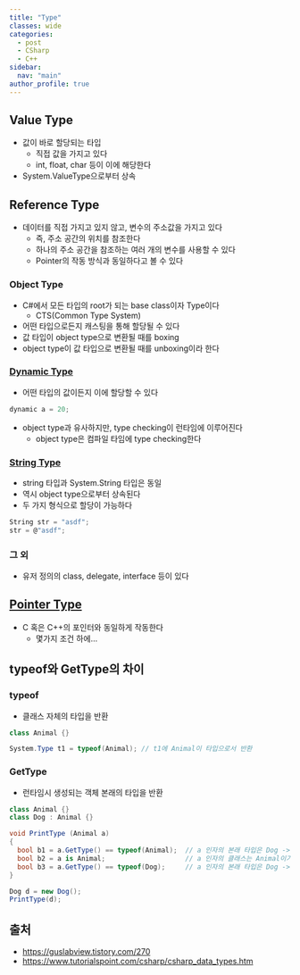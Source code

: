 ```yaml
---
title: "Type"
classes: wide
categories: 
  - post
  - CSharp
  - C++
sidebar:
  nav: "main"
author_profile: true
---
```


## Value Type
* 값이 바로 할당되는 타입
  * 직접 값을 가지고 있다
  * int, float, char 등이 이에 해당한다
* System.ValueType으로부터 상속

## Reference Type
* 데이터를 직접 가지고 있지 않고, 변수의 주소값을 가지고 있다
  * 즉, 주소 공간의 위치를 참조한다
  * 하나의 주소 공간을 참조하는 여러 개의 변수를 사용할 수 있다
  * Pointer의 작동 방식과 동일하다고 볼 수 있다

### Object Type
* C#에서 모든 타입의 root가 되는 base class이자 Type이다
  * CTS(Common Type System)
* 어떤 타입으로든지 캐스팅을 통해 할당될 수 있다
* 값 타입이 object type으로 변환될 때를 boxing
* object type이 값 타입으로 변환될 때를 unboxing이라 한다

### [Dynamic Type](https://jaykop.github.io/post/csharp/dynamic/)
* 어떤 타입의 값이든지 이에 할당할 수 있다

```csharp
dynamic a = 20;
```

* object type과 유사하지만, type checking이 런타임에 이루어진다
  * object type은 컴파일 타임에 type checking한다

### [String Type](https://jaykop.github.io/post/csharp/string/)
* string 타입과 System.String 타입은 동일
* 역시 object type으로부터 상속된다
* 두 가지 형식으로 할당이 가능하다

```csharp
String str = "asdf";
str = @"asdf";
```

### 그 외
* 유저 정의의 class, delegate, interface 등이 있다

## [Pointer Type](https://jaykop.github.io/post/csharp/unsafe/)
* C 혹은 C++의 포인터와 동일하게 작동한다
  * 몇가지 조건 하에...

## typeof와 GetType의 차이
### typeof
* 클래스 자체의 타입을 반환

```csharp
class Animal {}

System.Type t1 = typeof(Animal); // t1에 Animal이 타입으로서 반환
```

### GetType
* 런타임시 생성되는 객체 본래의 타입을 반환

```csharp
class Animal {}
class Dog : Animal {}

void PrintType (Animal a)
{
  bool b1 = a.GetType() == typeof(Animal);  // a 인자의 본래 타입은 Dog -> false
  bool b2 = a is Animal;                    // a 인자의 클래스는 Animal이기도 함
  bool b3 = a.GetType() == typeof(Dog);     // a 인자의 본래 타입은 Dog -> True
}

Dog d = new Dog();
PrintType(d);
```

## 출처
* <https://guslabview.tistory.com/270>
* <https://www.tutorialspoint.com/csharp/csharp_data_types.htm>